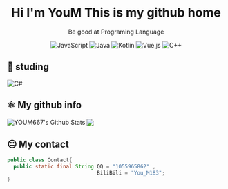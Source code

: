 <div>
  <h1 align="center">Hi I'm YouM This is my github home</h1>
</div>

<div align="center">
  
  <p align="center">Be good at Programing Language</p>
  <img alt="JavaScript" src="https://img.shields.io/badge/JavaScript-323330?style=for-the-badge&logo=javascript&logoColor=F7DF1E" />
  <img alt="Java" src="https://img.shields.io/badge/Java-ED8B00?style=for-the-badge&logo=java&logoColor=white" />
  <img alt="Kotlin" src="https://img.shields.io/badge/Kotlin-0095D5?&style=for-the-badge&logo=kotlin&logoColor=white" />
  <img alt="Vue.js" src="https://img.shields.io/badge/Vue.js-35495E?style=for-the-badge&logo=vuedotjs&logoColor=4FC08D" />
  <img alt="C++" src="https://img.shields.io/badge/C++-B0E0E6?style=for-the-badge&logo=c&logoColor=1E90FF" />
</div>

## 🌠 studing
<p>
  <img alt="C#" src="https://img.shields.io/badge/Csharp-4169E1?style=for-the-badge&logo=csharp#&logoColor=B0C4DE" />
</p>

## ⚛️  My github info 

<div>
  <img align="center" src="https://github-readme-stats.vercel.app/api?username=YOM667&theme=vue&show_icons=true&hide=stars&count_private=true" alt="YOUM667's Github Stats" />
<img align="center" src="https://github-readme-stats.vercel.app/api/top-langs/?username=YOM667&theme=vue"/>
</div>

## 😐 My contact 
```java
public class Contact{
  public static final String QQ = "1055965862" , 
                             BiliBili = "You_M183";
}
```

